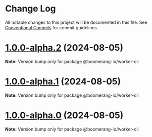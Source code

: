 # Change Log

All notable changes to this project will be documented in this file.
See [Conventional Commits](https://conventionalcommits.org) for commit guidelines.

# [1.0.0-alpha.2](https://github.com/boomerang-io/worker.interfaces/compare/@boomerang-io/worker-cli@0.9.4...@boomerang-io/worker-cli@1.0.0-alpha.2) (2024-08-05)

**Note:** Version bump only for package @boomerang-io/worker-cli





# [1.0.0-alpha.1](https://github.com/boomerang-io/worker.interfaces/compare/@boomerang-io/worker-cli@0.9.4...@boomerang-io/worker-cli@1.0.0-alpha.1) (2024-08-05)

**Note:** Version bump only for package @boomerang-io/worker-cli





# [1.0.0-alpha.0](https://github.com/boomerang-io/worker.interfaces/compare/@boomerang-io/worker-cli@0.9.4...@boomerang-io/worker-cli@1.0.0-alpha.0) (2024-08-05)

**Note:** Version bump only for package @boomerang-io/worker-cli
